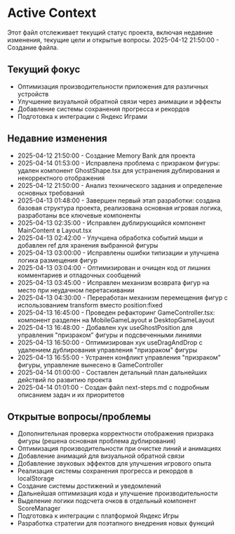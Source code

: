 # Active Context

Этот файл отслеживает текущий статус проекта, включая недавние изменения, текущие цели и открытые вопросы.
2025-04-12 21:50:00 - Создание файла.

## Текущий фокус

* Оптимизация производительности приложения для различных устройств
* Улучшение визуальной обратной связи через анимации и эффекты
* Добавление системы сохранения прогресса и рекордов
* Подготовка к интеграции с Яндекс Играми

## Недавние изменения
* 2025-04-12 21:50:00 - Создание Memory Bank для проекта
* 2025-04-14 01:53:00 - Исправлена проблема с призраком фигуры: удален компонент GhostShape.tsx для устранения дублирования и некорректного отображения
* 2025-04-12 21:50:00 - Анализ технического задания и определение основных требований
* 2025-04-13 01:48:00 - Завершен первый этап разработки: создана базовая структура проекта, реализована основная игровая логика, разработаны все ключевые компоненты
* 2025-04-13 02:35:00 - Исправлен дублирующийся компонент MainContent в Layout.tsx
* 2025-04-13 02:42:00 - Улучшена обработка событий мыши и добавлен ref для хранения выбранной фигуры
* 2025-04-13 03:00:00 - Исправлены ошибки типизации и улучшена логика размещения фигур
* 2025-04-13 03:04:00 - Оптимизирован и очищен код от лишних комментариев и отладочных сообщений
* 2025-04-13 03:45:00 - Исправлен механизм возврата фигур на место при неудачном перетаскивании
* 2025-04-13 04:30:00 - Переработан механизм перемещения фигур с использованием transform вместо position:fixed
* 2025-04-13 16:45:00 - Проведен рефакторинг GameController.tsx: компонент разделен на MobileGameLayout и DesktopGameLayout
* 2025-04-13 16:48:00 - Добавлен хук useGhostPosition для управления "призраком" фигуры и подсвеченными линиями
* 2025-04-13 16:50:00 - Оптимизирован хук useDragAndDrop с удалением дублирования управления "призраком" фигуры
* 2025-04-13 16:55:00 - Устранен конфликт управления "призраком" фигуры, управление вынесено в GameController
* 2025-04-14 01:00:00 - Составлен детальный план дальнейших действий по развитию проекта
* 2025-04-14 01:01:00 - Создан файл next-steps.md с подробным описанием задач и их приоритетов

## Открытые вопросы/проблемы
* Дополнительная проверка корректности отображения призрака фигуры (решена основная проблема дублирования)
* Оптимизация производительности при очистке линий и анимациях
* Добавление анимаций для визуальной обратной связи
* Добавление звуковых эффектов для улучшения игрового опыта
* Реализация системы сохранения прогресса и рекордов в localStorage
* Создание системы достижений и уведомлений
* Дальнейшая оптимизация кода и улучшение производительности
* Выделение логики подсчета очков в отдельный компонент ScoreManager
* Подготовка к интеграции с платформой Яндекс Игры
* Разработка стратегии для поэтапного внедрения новых функций